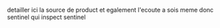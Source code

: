 detailler ici la source de product et egalement l'ecoute a sois meme donc sentinel qui inspect sentinel